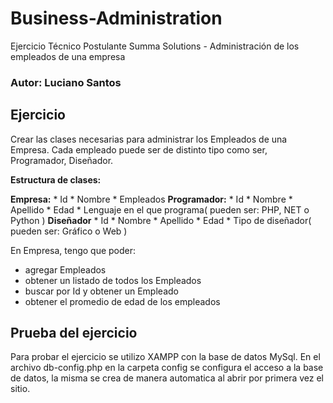 # Business-Administration
Ejercicio Técnico Postulante Summa Solutions - Administración de los empleados de una empresa
### Autor: Luciano Santos
## Ejercicio
Crear las clases necesarias para administrar los Empleados de una Empresa. Cada empleado puede ser de distinto tipo como ser, Programador, Diseñador.


**Estructura de clases:**

**Empresa:**
    * Id
    * Nombre
    * Empleados
**Programador:**
    * Id
    * Nombre
    * Apellido
    * Edad
    * Lenguaje en el que programa( pueden ser: PHP, NET o Python  )
**Diseñador**
    * Id
    * Nombre
    * Apellido
    * Edad
    * Tipo de diseñador( pueden ser: Gráfico o Web )

En Empresa, tengo que poder:
* agregar Empleados
* obtener un listado de todos los Empleados
* buscar por Id y obtener un Empleado
* obtener el promedio de edad de los empleados

## Prueba del ejercicio
Para probar el ejercicio se utilizo XAMPP con la base de datos MySql.
En el archivo db-config.php en la carpeta config se configura el acceso a la base de datos, la misma se crea de manera automatica al abrir por primera vez el sitio.

